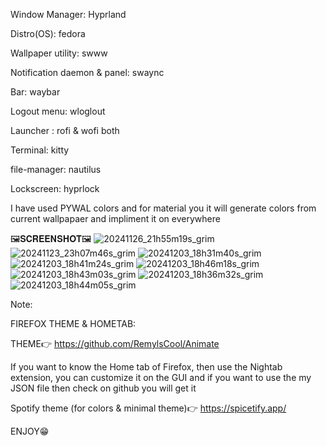 Window Manager: Hyprland

Distro(OS): fedora

Wallpaper utility: swww

Notification daemon & panel: swaync

Bar: waybar

Logout menu: wloglout

Launcher : rofi & wofi both

Terminal: kitty

file-manager: nautilus

Lockscreen: hyprlock

I have used PYWAL colors and for material you it will generate colors from current wallpapaer and impliment it on everywhere

🖼️𝐒𝐂𝐑𝐄𝐄𝐍𝐒𝐇𝐎𝐓🖼️
![20241126_21h55m19s_grim](https://github.com/user-attachments/assets/21469574-2a9c-408c-ad43-a2772d357146)
![20241123_23h07m46s_grim](https://github.com/user-attachments/assets/d95d5b53-0013-4f98-b4ba-d7afc03dd4a4)
![20241203_18h31m40s_grim](https://github.com/user-attachments/assets/8f9a3a88-d8ab-409c-ae05-b187081735f9)
![20241203_18h41m24s_grim](https://github.com/user-attachments/assets/3a103c45-d7e0-4989-ae02-e8ba5378c042)
![20241203_18h46m18s_grim](https://github.com/user-attachments/assets/8a68b37b-86d3-40fe-836c-b1c75ec398ae)
![20241203_18h43m03s_grim](https://github.com/user-attachments/assets/937e5a44-a1af-4aa8-b892-942198ef3424)
![20241203_18h36m32s_grim](https://github.com/user-attachments/assets/6b026e6b-a9e6-418b-bfe6-af6f53ce5753)
![20241203_18h44m05s_grim](https://github.com/user-attachments/assets/7150969d-dc3d-4172-9f26-a332306ff44e)

Note: 

FIREFOX THEME & HOMETAB:

THEME👉
https://github.com/RemylsCool/Animate
 
If you want to know the Home tab of Firefox, then use the Nightab extension, you can customize it on the GUI and if you want to use the my JSON file then check on github you will get it

Spotify theme (for colors & minimal theme)👉
https://spicetify.app/

ENJOY😁
